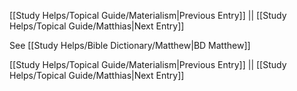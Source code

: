 [[Study Helps/Topical Guide/Materialism|Previous Entry]]  ||  [[Study Helps/Topical Guide/Matthias|Next Entry]]

 See [[Study Helps/Bible Dictionary/Matthew|BD Matthew]]

[[Study Helps/Topical Guide/Materialism|Previous Entry]]  ||  [[Study Helps/Topical Guide/Matthias|Next Entry]]